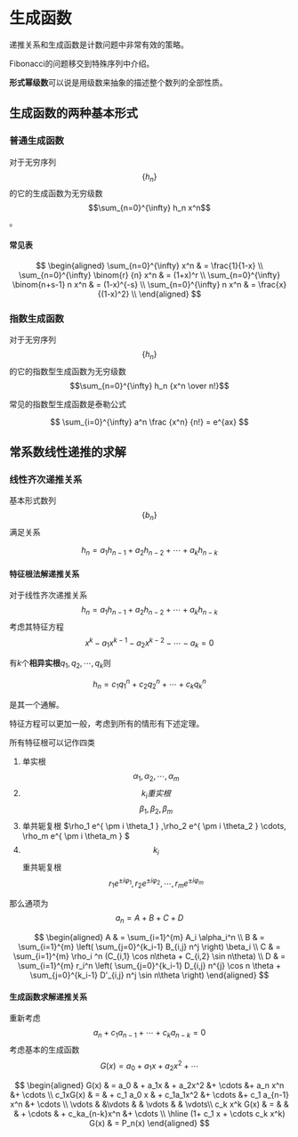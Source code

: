 # 生成函数

递推关系和生成函数是计数问题中非常有效的策略。

Fibonacci的问题移交到特殊序列中介绍。

**形式幂级数**可以说是用级数来抽象的描述整个数列的全部性质。

## 生成函数的两种基本形式

### 普通生成函数

对于无穷序列$$\{h_n\} $$的它的生成函数为无穷级数$$\sum_{n=0}^{\infty} h_n x^n$$。

#### 常见表

$$
\begin{aligned}
\sum_{n=0}^{\infty} x^n & = \frac{1}{1-x} \\
\sum_{n=0}^{\infty} \binom{r} {n} x^n & = (1+x)^r \\
\sum_{n=0}^{\infty} \binom{n+s-1} n x^n & = (1-x)^{-s} \\
\sum_{n=0}^{\infty} n x^n & = \frac{x} {(1-x)^2} \\
\end{aligned}
$$



### 指数生成函数

对于无穷序列$$\{h_n\} $$的它的指数型生成函数为无穷级数$$\sum_{n=0}^{\infty} h_n {x^n \over n!}$$

常见的指数型生成函数是泰勒公式

$$
\sum_{i=0}^{\infty} a^n \frac {x^n} {n!} = e^{ax}
$$

## 常系数线性递推的求解

### 线性齐次递推关系
基本形式数列$$\{ b_n \}$$满足关系

$$
h_n = a_1 h_{n-1} + a_2 h_{n-2} + \cdots + a_k h_{n-k}
$$

#### 特征根法解递推关系

对于线性齐次递推关系
$$
h_n = a_1 h_{n-1} + a_2 h_{n-2} + \cdots + a_k h_{n-k}
$$
考虑其特征方程
$$
x^k - a_1 x^{k-1} - a_2 x^{k-2} - \cdots - a_k = 0
$$

有$k$个**相异实根**$q_1,q_2,\cdots,q_k$则

$$h_n = c_1 q_1^n +c_2 q_2 ^n + \cdots + c_k q_k^n$$

是其一个通解。

特征方程可以更加一般，考虑到所有的情形有下述定理。

所有特征根可以记作四类

1. 单实根 $$\alpha_1,\alpha_2,\cdots,\alpha_m$$
2. $$k_i重实根$$ $$\beta_1,\beta_2,\beta_m$$
3. 单共轭复根 $\rho_1 e^{ \pm i \theta_1 } ,\rho_2 e^{ \pm i \theta_2 } \cdots, \rho_m e^{ \pm i \theta_m }   $
4. $$k_i$$重共轭复根$$r_1 e^{ \pm i \varphi_1 },r_2 e^{ \pm i \varphi_2 } ,\cdots, r_m e^{ \pm i \varphi_m }$$

那么通项为 $$a_n = A+B+C+D$$

$$
\begin{aligned}
A & = \sum_{i=1}^{m} A_i \alpha_i^n \\
B & = \sum_{i=1}^{m} \left( \sum_{j=0}^{k_i-1} B_{i,j} n^j   \right) \beta_i \\
C & = \sum_{i=1}^{m} \rho_i ^n (C_{i,1} \cos n\theta + C_{i,2} \sin n\theta) \\
D & = \sum_{i=1}^{m} r_i^n \left( \sum_{j=0}^{k_i-1} D_{i,j} n^{j} \cos n \theta + \sum_{j=0}^{k_i-1} D'_{i,j} n^j \sin n\theta \right)
\end{aligned}
$$
#### 生成函数求解递推关系

重新考虑$$a_n + c_1 a_{n-1} + \cdots  + c_k a_{n-k} = 0$$考虑基本的生成函数$$G(x) = a_0 + a_1 x + a_2 x^2 + \cdots $$

$$
\begin{aligned}
G(x) & =   a_0 & + a_1x & + a_2x^2 &+ \cdots &+ a_n x^n &+ \cdots \\
c_1xG(x) & = & + c_1 a_0 x & + c_1a_1x^2 &+ \cdots &+ c_1 a_{n-1} x^n &+ \cdots \\
\vdots  & &\vdots & & \vdots & & \vdots\\
c_k x^k G(x) & = & & & + \cdots & + c_ka_{n-k}x^n &+ \cdots \\
\hline
(1+ c_1 x + \cdots c_k x^k) G(x) & = P_n(x) 
\end{aligned}
$$
